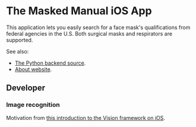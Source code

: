 # The Masked Manual iOS App

This application lets you easily search for a face mask's qualifications from federal agencies in the U.S. Both surgical masks and respirators are supported.

See also:
* [The Python backend source](https://github.com/smrfeld/the-masked-manual-python).
* [About website](https://the-masked-manual.herokuapp.com).

## Developer

### Image recognition

Motivation from [this introduction to the Vision framework on iOS](https://www.appcoda.com/vision-framework-introduction/).